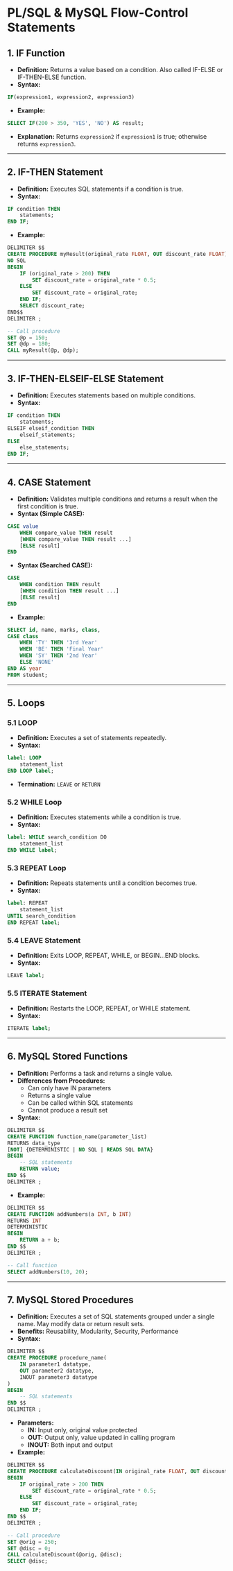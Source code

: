 # PL/SQL & MySQL Flow-Control Statements

## 1. IF Function
- **Definition:** Returns a value based on a condition. Also called IF-ELSE or IF-THEN-ELSE function.
- **Syntax:**
```sql
IF(expression1, expression2, expression3)
```
- **Example:**
```sql
SELECT IF(200 > 350, 'YES', 'NO') AS result;
```
- **Explanation:** Returns `expression2` if `expression1` is true; otherwise returns `expression3`.

---

## 2. IF-THEN Statement
- **Definition:** Executes SQL statements if a condition is true.
- **Syntax:**
```sql
IF condition THEN
    statements;
END IF;
```
- **Example:**
```sql
DELIMITER $$
CREATE PROCEDURE myResult(original_rate FLOAT, OUT discount_rate FLOAT)
NO SQL
BEGIN
    IF (original_rate > 200) THEN
        SET discount_rate = original_rate * 0.5;
    ELSE
        SET discount_rate = original_rate;
    END IF;
    SELECT discount_rate;
END$$
DELIMITER ;

-- Call procedure
SET @p = 150;
SET @dp = 180;
CALL myResult(@p, @dp);
```

---

## 3. IF-THEN-ELSEIF-ELSE Statement
- **Definition:** Executes statements based on multiple conditions.
- **Syntax:**
```sql
IF condition THEN
    statements;
ELSEIF elseif_condition THEN
    elseif_statements;
ELSE
    else_statements;
END IF;
```

---

## 4. CASE Statement
- **Definition:** Validates multiple conditions and returns a result when the first condition is true.
- **Syntax (Simple CASE):**
```sql
CASE value
    WHEN compare_value THEN result
    [WHEN compare_value THEN result ...]
    [ELSE result]
END
```
- **Syntax (Searched CASE):**
```sql
CASE
    WHEN condition THEN result
    [WHEN condition THEN result ...]
    [ELSE result]
END
```
- **Example:**
```sql
SELECT id, name, marks, class,
CASE class
    WHEN 'TY' THEN '3rd Year'
    WHEN 'BE' THEN 'Final Year'
    WHEN 'SY' THEN '2nd Year'
    ELSE 'NONE'
END AS year
FROM student;
```

---

## 5. Loops
### 5.1 LOOP
- **Definition:** Executes a set of statements repeatedly.
- **Syntax:**
```sql
label: LOOP
    statement_list
END LOOP label;
```
- **Termination:** `LEAVE` or `RETURN`

### 5.2 WHILE Loop
- **Definition:** Executes statements while a condition is true.
- **Syntax:**
```sql
label: WHILE search_condition DO
    statement_list
END WHILE label;
```

### 5.3 REPEAT Loop
- **Definition:** Repeats statements until a condition becomes true.
- **Syntax:**
```sql
label: REPEAT
    statement_list
UNTIL search_condition
END REPEAT label;
```

### 5.4 LEAVE Statement
- **Definition:** Exits LOOP, REPEAT, WHILE, or BEGIN...END blocks.
- **Syntax:**
```sql
LEAVE label;
```

### 5.5 ITERATE Statement
- **Definition:** Restarts the LOOP, REPEAT, or WHILE statement.
- **Syntax:**
```sql
ITERATE label;
```

---

## 6. MySQL Stored Functions
- **Definition:** Performs a task and returns a single value.
- **Differences from Procedures:**
  - Can only have IN parameters
  - Returns a single value
  - Can be called within SQL statements
  - Cannot produce a result set
- **Syntax:**
```sql
DELIMITER $$
CREATE FUNCTION function_name(parameter_list)
RETURNS data_type
[NOT] {DETERMINISTIC | NO SQL | READS SQL DATA}
BEGIN
    -- SQL statements
    RETURN value;
END $$
DELIMITER ;
```
- **Example:**
```sql
DELIMITER $$
CREATE FUNCTION addNumbers(a INT, b INT)
RETURNS INT
DETERMINISTIC
BEGIN
    RETURN a + b;
END $$
DELIMITER ;

-- Call function
SELECT addNumbers(10, 20);
```

---

## 7. MySQL Stored Procedures
- **Definition:** Executes a set of SQL statements grouped under a single name. May modify data or return result sets.
- **Benefits:** Reusability, Modularity, Security, Performance
- **Syntax:**
```sql
DELIMITER $$
CREATE PROCEDURE procedure_name(
    IN parameter1 datatype,
    OUT parameter2 datatype,
    INOUT parameter3 datatype
)
BEGIN
    -- SQL statements
END $$
DELIMITER ;
```
- **Parameters:**
  - **IN:** Input only, original value protected
  - **OUT:** Output only, value updated in calling program
  - **INOUT:** Both input and output
- **Example:**
```sql
DELIMITER $$
CREATE PROCEDURE calculateDiscount(IN original_rate FLOAT, OUT discount_rate FLOAT)
BEGIN
    IF original_rate > 200 THEN
        SET discount_rate = original_rate * 0.5;
    ELSE
        SET discount_rate = original_rate;
    END IF;
END $$
DELIMITER ;

-- Call procedure
SET @orig = 250;
SET @disc = 0;
CALL calculateDiscount(@orig, @disc);
SELECT @disc;
```


